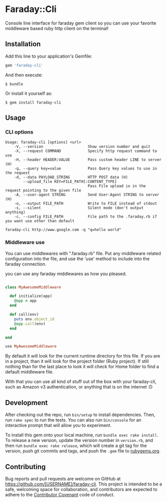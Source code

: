 # Faraday::Cli

Console line interface for faraday gem client so you can use your favorite middleware based ruby http client on the terminal!


## Installation

Add this line to your application's Gemfile:

```ruby
gem 'faraday-cli'
```

And then execute:

    $ bundle

Or install it yourself as:

    $ gem install faraday-cli

## Usage

### CLI options

```shell
Usage: faraday-cli [options] <url>
    -V, --version                    Show version number and quit
    -X, --request COMMAND            Specify http request command to use
    -H, --header HEADER:VALUE        Pass custom header LINE to server (H)
    -q, --query key=value            Pass Query key values to use in the request
    -d, --data PAYLOAD_STRING        HTTP POST data (H)
        --upload_file KEY=FILE_PATH[:CONTENT_TYPE]
                                     Pass File upload io in the request pointing to the given file
    -A, --user-agent STRING          Send User-Agent STRING to server (H)
    -o, --output FILE_PATH           Write to FILE instead of stdout
    -s, --silent                     Silent mode (don't output anything)
    -c, --config FILE_PATH           File path to the .faraday.rb if you want use other than default

faraday-cli http://www.google.com -q "q=hello world"
```

### Middleware use

You can use middlewares with ".faraday.rb" file. 
Put any middleware related configuration into the file,
and use the 'use' method to include into the faraday connection.

you can use any faraday middlewares as how you pleased.
 
```ruby

class MyAwesomeMiddleware

  def initialize(app)
    @app = app
  end

  def call(env)
    puts env.object_id
    @app.call(env)
  end

end

use MyAwesomeMiddleware

```

By default it will look for the current runtime directory for this file. 
If you are in a project, than it will look for the project folder (Ruby project).
If still nothing than for the last place to look it will check for Home folder to find a default middleware file.

With that you can use all kind of stuff out of the box with your faraday-cli, such as Amazon v3 authentication, or
 anything that is on the internet :D

## Development

After checking out the repo, run `bin/setup` to install dependencies. Then, run `rake spec` to run the tests. You can also run `bin/console` for an interactive prompt that will allow you to experiment.

To install this gem onto your local machine, run `bundle exec rake install`. To release a new version, update the version number in `version.rb`, and then run `bundle exec rake release`, which will create a git tag for the version, push git commits and tags, and push the `.gem` file to [rubygems.org](https://rubygems.org).

## Contributing

Bug reports and pull requests are welcome on GitHub at https://github.com/[USERNAME]/faraday-cli. This project is intended to be a safe, welcoming space for collaboration, and contributors are expected to adhere to the [Contributor Covenant](contributor-covenant.org) code of conduct.

